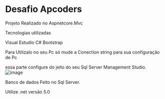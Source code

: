 # Desafio Apcoders 

Projeto Realizado no Aspnetcore.Mvc

Tecnologias utilizadas

Visual Estudio
C#
Bootstrap


Para Utilizalo no seu Pc só mude a Conection string para sua configuração de Pc

essa parte configure do jeito do seu Sql Server Management Studio.
![image](https://user-images.githubusercontent.com/94656550/150663413-87373c6d-0e4f-4e25-87c1-65ae352445c0.png)


Banco de dados Feito no Sql Server.

Utilize .net versão 5.0





